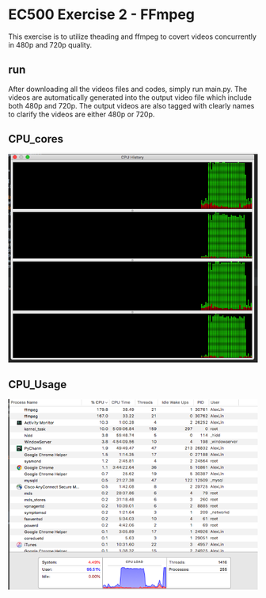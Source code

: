 # EC500 Exercise 2 - FFmpeg
This exercise is to utilize theading and ffmpeg to covert videos concurrently in 480p and 720p quality. 


## run 
After downloading all the videos files and codes, simply run main.py. The videos are automatically generated into the output video file which include both 480p and 720p. The output videos are also tagged with clearly names to clarify the videos are either 480p or 720p. 



## CPU_cores
![alt text](https://github.com/ec500-software-engineering/exercise-2-ffmpeg-alexlin0625/blob/master/CPU_cores.png)

## CPU_Usage 
![alt text](https://github.com/ec500-software-engineering/exercise-2-ffmpeg-alexlin0625/blob/master/CPU%20usage.png)
